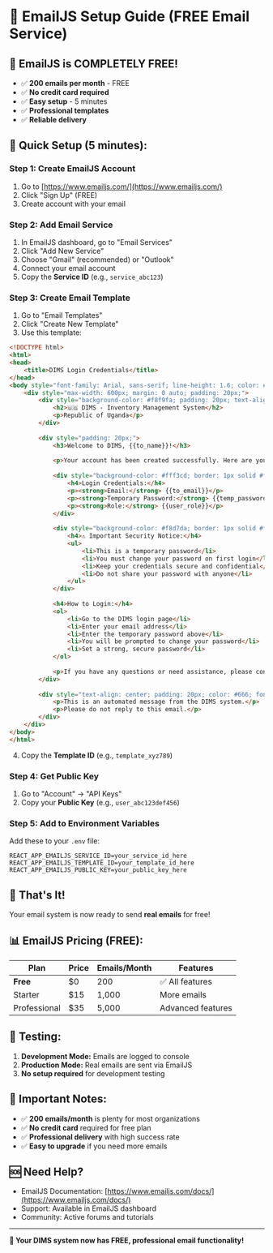 # 📧 EmailJS Setup Guide (FREE Email Service)

## 🎉 **EmailJS is COMPLETELY FREE!**
- ✅ **200 emails per month** - FREE
- ✅ **No credit card required**
- ✅ **Easy setup** - 5 minutes
- ✅ **Professional templates**
- ✅ **Reliable delivery**

## 🚀 **Quick Setup (5 minutes):**

### **Step 1: Create EmailJS Account**
1. Go to [https://www.emailjs.com/](https://www.emailjs.com/)
2. Click "Sign Up" (FREE)
3. Create account with your email

### **Step 2: Add Email Service**
1. In EmailJS dashboard, go to "Email Services"
2. Click "Add New Service"
3. Choose "Gmail" (recommended) or "Outlook"
4. Connect your email account
5. Copy the **Service ID** (e.g., `service_abc123`)

### **Step 3: Create Email Template**
1. Go to "Email Templates"
2. Click "Create New Template"
3. Use this template:

```html
<!DOCTYPE html>
<html>
<head>
    <title>DIMS Login Credentials</title>
</head>
<body style="font-family: Arial, sans-serif; line-height: 1.6; color: #333;">
    <div style="max-width: 600px; margin: 0 auto; padding: 20px;">
        <div style="background-color: #f8f9fa; padding: 20px; text-align: center; border-radius: 8px;">
            <h2>🇺🇬 DIMS - Inventory Management System</h2>
            <p>Republic of Uganda</p>
        </div>
        
        <div style="padding: 20px;">
            <h3>Welcome to DIMS, {{to_name}}!</h3>
            
            <p>Your account has been created successfully. Here are your login credentials:</p>
            
            <div style="background-color: #fff3cd; border: 1px solid #ffeaa7; padding: 15px; border-radius: 5px; margin: 20px 0;">
                <h4>Login Credentials:</h4>
                <p><strong>Email:</strong> {{to_email}}</p>
                <p><strong>Temporary Password:</strong> {{temp_password}}</p>
                <p><strong>Role:</strong> {{user_role}}</p>
            </div>
            
            <div style="background-color: #f8d7da; border: 1px solid #f5c6cb; padding: 15px; border-radius: 5px; margin: 20px 0;">
                <h4>⚠️ Important Security Notice:</h4>
                <ul>
                    <li>This is a temporary password</li>
                    <li>You must change your password on first login</li>
                    <li>Keep your credentials secure and confidential</li>
                    <li>Do not share your password with anyone</li>
                </ul>
            </div>
            
            <h4>How to Login:</h4>
            <ol>
                <li>Go to the DIMS login page</li>
                <li>Enter your email address</li>
                <li>Enter the temporary password above</li>
                <li>You will be prompted to change your password</li>
                <li>Set a strong, secure password</li>
            </ol>
            
            <p>If you have any questions or need assistance, please contact your system administrator.</p>
        </div>
        
        <div style="text-align: center; padding: 20px; color: #666; font-size: 12px;">
            <p>This is an automated message from the DIMS system.</p>
            <p>Please do not reply to this email.</p>
        </div>
    </div>
</body>
</html>
```

4. Copy the **Template ID** (e.g., `template_xyz789`)

### **Step 4: Get Public Key**
1. Go to "Account" → "API Keys"
2. Copy your **Public Key** (e.g., `user_abc123def456`)

### **Step 5: Add to Environment Variables**
Add these to your `.env` file:

```env
REACT_APP_EMAILJS_SERVICE_ID=your_service_id_here
REACT_APP_EMAILJS_TEMPLATE_ID=your_template_id_here
REACT_APP_EMAILJS_PUBLIC_KEY=your_public_key_here
```

## 🎯 **That's It!**

Your email system is now ready to send **real emails** for free!

## 📊 **EmailJS Pricing (FREE):**

| Plan | Price | Emails/Month | Features |
|------|-------|--------------|----------|
| **Free** | $0 | 200 | ✅ All features |
| Starter | $15 | 1,000 | More emails |
| Professional | $35 | 5,000 | Advanced features |

## 🔧 **Testing:**

1. **Development Mode:** Emails are logged to console
2. **Production Mode:** Real emails are sent via EmailJS
3. **No setup required** for development testing

## 🚨 **Important Notes:**

- ✅ **200 emails/month** is plenty for most organizations
- ✅ **No credit card** required for free plan
- ✅ **Professional delivery** with high success rate
- ✅ **Easy to upgrade** if you need more emails

## 🆘 **Need Help?**

- EmailJS Documentation: [https://www.emailjs.com/docs/](https://www.emailjs.com/docs/)
- Support: Available in EmailJS dashboard
- Community: Active forums and tutorials

---

**🎉 Your DIMS system now has FREE, professional email functionality!** 